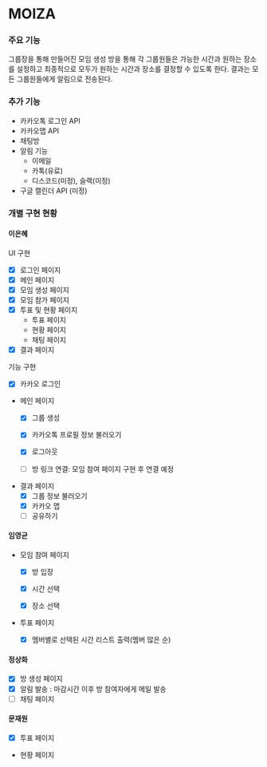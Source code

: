# MOIZA

### 주요 기능

그룹장을 통해 만들어진 모임 생성 방을 통해
각 그룹원들은 가능한 시간과 원하는 장소를 설정하고
최종적으로 모두가 원하는 시간과 장소를 결정할 수 있도록 한다.
결과는 모든 그룹원들에게 알림으로 전송된다.

### 추가 기능

- 카카오톡 로그인 API
- 카카오맵 API
- 채팅방
- 알림 기능
    - 이메일
    - 카톡(유료)
    - 디스코드(미정), 슬랙(미정)
- 구글 캘린더 API (미정)

### 개별 구현 현황

#### 이은혜

UI 구현
- [X] 로그인 페이지
- [X] 메인 페이지
- [X] 모임 생성 페이지
- [X] 모임 참가 페이지
- [X] 투표 및 현황 페이지
    - 투표 페이지
    - 현황 페이지
    - 채팅 페이지
- [X] 결과 페이지

기능 구현
- [X] 카카오 로그인


- 메인 페이지
    - [X] 그룹 생성
    - [X] 카카오톡 프로필 정보 불러오기
    - [X] 로그아웃
    - [ ] 방 링크 연결: 모임 참여 페이지 구현 후 연결 예정


- 결과 페이지
    - [x] 그룹 정보 불러오기
    - [x] 카카오 맵
    - [ ] 공유하기

#### 임영균
- 모임 참여 페이지
  - [X] 방 입장
  - [X] 시간 선택
  - [X] 장소 선택


- 투표 페이지
    - [X] 멤버별로 선택된 시간 리스트 출력(멤버 많은 순)


#### 정상화

- [X] 방 생성 페이지
- [X] 알림 발송 : 마감시간 이후 방 참여자에게 메일 발송
- [ ] 채팅 페이지

#### 문재원

- [X] 투표 페이지 
- 현황 페이지
